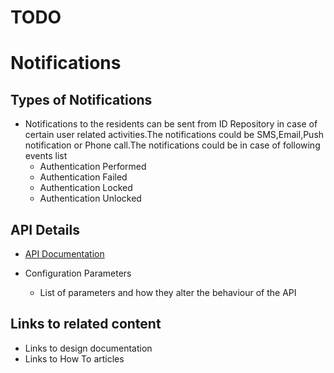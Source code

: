 # TODO
# Notifications

## Types of Notifications
* Notifications to the residents can be sent from ID Repository in case of certain user related activities.The notifications could be SMS,Email,Push notification or Phone call.The notifications could be in case of following events list 
    * Authentication Performed
    * Authentication Failed
    * Authentication Locked
    * Authentication Unlocked

## API Details
 * [API Documentation](Credential-Service-API-Documentation.md)

* Configuration Parameters
    * List of parameters and how they alter the behaviour of the API

## Links to related content
* Links to design documentation
* Links to How To articles

